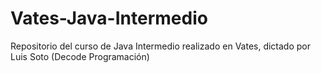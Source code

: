 # Vates-Java-Intermedio
Repositorio del curso de Java Intermedio realizado en Vates, dictado por Luis Soto (Decode Programación)
